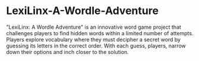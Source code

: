 # LexiLinx-A-Wordle-Adventure
"LexiLinx: A Wordle Adventure" is an innovative word game project that challenges players to find hidden words within a limited number of attempts. Players explore vocabulary where they must decipher a secret word by guessing its letters in the correct order. With each guess, players, narrow down their options and inch closer to the solution.
